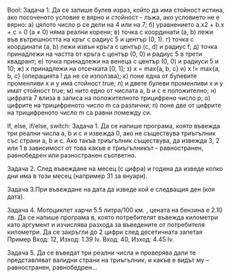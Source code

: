 Bool:
Задача 1. Да се запише булев израз, който да има стойност истина, ако посоченото условие е вярно и стойност - лъжа, ако условието не е вярно: 
а) цялото число p се дели на 4 или на 7; 
б) уравнението a.x2 + b.x + c = 0 (a ≠ 0) няма реални корени; 
в) точка с координати (a, b) лежи във вътрешността на кръг с радиус 5 и център (0, 1). 
г) точка с координати (a, b) лежи извън кръга с център (c, d) и радиус f; 
д) точка принадлежи на частта от кръга с център (0, 0) и радиус 5 в трети квадрант; 
е) точка принадлежи на венеца с център (0, 0) и радиуси 5 и 10; 
ж) x принадлежи на отсечката [0, 1]; 
з) x = max{a, b, c} 
и) x != max{a, b, c} (операцията ! да не се използва); 
к) поне една от булевите променливи x и y има стойност true; 
л) и двете булеви променливи x и y имат стойност true; 
м) нито едно от числата a, b и c е положително; 
н) цифрата 7 влиза в записа на положителното трицифрено число p; 
о) цифрите на трицифреното число m са различни; 
п) поне две от цифрите на трицифреното число m са равни помежду си.



If, else, if/else, switch:
Задача 1. Да се напише програма, която въвежда три реални числа a, b и c и извежда 0, ако не съществува триъгълник със страни a, b и c. Ако такъв триъгълник съществува, да извежда 3, 2 или 1 в зависимост от това какъв е триъгълникът - равностранен, равнобедрен или разностранен съответно.

Задача 2. След въвеждане на месец (с цифра) и година да изведе колко дни има в този месец (например 31 за януари).

Задача 3.При въвеждане на дата да изведе кой е следващия ден (коя дата).

Задача 4. Мотоциклет харчи 5.5 литра/100 км. , цената на бензина е 2.10 лв.
Да се напише програма в, която потребителят въвежда километри като аргумент и изчислява разхода за въведените от потребителя километри. Да се закръгли до 2 цифри след десетичната запетая
Пример
Вход: 12, Изход: 1.39 lv.
Вход: 40, Изход: 4.45 lv.

Задача 5. Да се въведат три реални числа и проверява дали те представляват валидни страни на триъгълник, и какъв е видът му – равностранен, равнобедрен...
